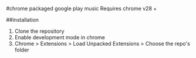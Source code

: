 #chrome packaged google play music
Requires chrome v28 +

##installation
1. Clone the repository
1. Enable development mode in chrome
1. Chrome > Extensions > Load Unpacked Extensions > Choose the repo's folder
